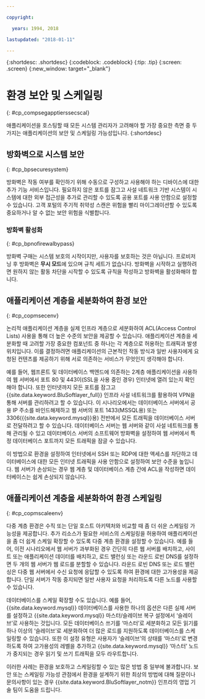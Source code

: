 ```yaml
---

copyright:

  years: 1994, 2018

lastupdated: "2018-01-11"

---
```


{:shortdesc: .shortdesc}
{:codeblock: .codeblock}
{:tip: .tip}
{:screen: .screen}
{:new_window: target="_blank"}

# 환경 보안 및 스케일링
{: #cp_compsegapptierssecscal}

애플리케이션을 호스팅할 때 모든 시스템 관리자가 고려해야 할 가장 중요한 측면 중 두 가지는 애플리케이션의 보안 및 스케일링 가능성입니다.
{:shortdesc}

## 방화벽으로 시스템 보안
{: #cp_bpsecuresystem}

방화벽은 작동 여부를 확인하기 위해 수동으로 구성하고 사용해야 하는 디바이스에 대한 추가 기능 서비스입니다. 필요하지 않은 포트를 잠그고 사설 네트워크 기반 시스템이 시스템에 대한 외부 접근성을 추가로 관리할 수 있도록 공용 포트를 사용 안함으로 설정할 수 있습니다. 고객 포털의 주기적 취약성 스캔은 위험을 빨리 마이그레이션할 수 있도록 중요하거나 알 수 없는 보안 위험을 식별합니다.

### 방화벽 활성화
{: #cp_bpnofirewalbypass}

방화벽 구매는 시스템 보호의 시작이지만, 사용자를 보호하는 것은 아닙니다. 프로비저닝 후 방화벽은 **무시 모드**에 있으며 규칙 세트가 없습니다. 방화벽을 시작하고 실행하려면 원하지 않는 활동 차단을 시작할 수 있도록 규칙을 작성하고 방화벽을 활성화해야 합니다.


## 애플리케이션 계층을 세분화하여 환경 보안
{: #cp_copmsecenv}

논리적 애플리케이션 계층을 실제 인프라 계층으로 세분화하여 ACL(Access Control Lists) 사용을 통해 더 높은 수준의 보안을 제공할 수 있습니다. 애플리케이션 계층을 세분화할 때 고려할 가장 중요한 컴포넌트 중 하나는 각 계층으로 허용하는 트래픽과 발생 위치입니다. 이를 결정하려면 애플리케이션의 근본적인 작동 방식과 일반 사용자에게 요청된 컨텐츠를 제공하기 위해 서로 의존하는 서비스가 무엇인지 생각해야 합니다.

예를 들어, 웹프론트 및 데이터베이스 백엔드에 의존하는 2계층 애플리케이션을 사용하여 웹 서버에서 포트 80 및 443이(SSL을 사용 중인 경우) 인터넷에 열려 있는지 확인해야 합니다. 또한 인터넷까지 모든 포트를 잠그고 {{site.data.keyword.BluSoftlayer_full}} 인프라 사설 네트워크를 활용하여 VPN을 통해 서버를 관리하려고 할 수 있습니다. 이 시나리오에서는 데이터베이스 서버에서 공용 IP 주소를 바인드해제하고 웹 서버의 포트 1433(MSSQL용) 또는 3306({{site.data.keyword.mysql}}용) 전반에서 모든 트래픽을 데이터베이스 서버로 전달하려고 할 수 있습니다.  데이터베이스 서버는 웹 서버와 같이 사설 네트워크를 통해 관리될 수 있고 데이터베이스 서버의 소프트웨어 방화벽을 설정하여 웹 서버에서 특정 데이터베이스 포트까지 모든 트래픽을 잠글 수 있습니다.

이 방법으로 환경을 설정하여 인터넷에서 SSH 또는 RDP에 대한 액세스를 차단하고 데이터베이스에 대한 모든 인터넷 트래픽을 사용 안함으로 설정하여 보안 수준을 높입니다.  웹 서버가 손상되는 경우 웹 계층 및 데이터베이스 계층 간에 ACL을 작성하면 데이터베이스는 쉽게 손상되지 않습니다.

## 애플리케이션 계층을 세분화하여 환경 스케일링
{: #cp_copmscaleenv}

다중 계층 환경은 수직 또는 단일 호스트 아키텍처와 비교할 때 좀 더 쉬운 스케일링 가능성을 제공합니다. 추가 리소스가 필요한 서비스의 스케일링을 허용하여 애플리케이션을 좀 더 쉽게 스케일 확장할 수 있도록 다중 계층 환경을 설정할 수 있습니다. 예를 들어, 이전 시나리오에서 웹 서버가 과부화된 경우 간단히 다른 웹 서버를 배치하고, 사이트 또는 애플리케이션 데이터를 배치하고, 로드 밸런싱 또는 라운드 로빈 DNS를 설정하면 두 개의 웹 서버가 웹 로드를 분할할 수 있습니다. 라운드 로빈 DNS 또는 로드 밸런싱은 다중 웹 서버에서 수신 요청에 응답할 수 있도록 하여 환경에 대한 고가용성을 제공합니다.  단일 서버가 작동 중지되면 일반 사용자 요청을 처리하도록 다른 노드를 사용할 수 있습니다.

데이터베이스를 스케일 확장할 수도 있습니다. 예를 들어, {{site.data.keyword.mysql}} 데이터베이스를 사용한 하나의 옵션은 다른 실제 서버를 설정하고 {{site.data.keyword.mysql}} 마스터/슬레이브 복구 설정에서 ‘슬레이브’로 사용하는 것입니다.  모든 데이터베이스 쓰기를 ‘마스터’로 세분화하고 모든 읽기를 하나 이상의 ‘슬레이브’로 세분화하여 더 많은 로드를 지원하도록 데이터베이스를 스케일링할 수 있습니다.  또한 이 설정 유형은 사용자가 ‘슬레이브’의 상태를 ‘마스터’로 변경하도록 하여 고가용성의 레벨을 추가하고 {{site.data.keyword.mysql}} ‘마스터’ 노드가 중지되는 경우 읽기 및 쓰기 트래픽을 모두 라우트합니다.

이러한 사례는 환경을 보호하고 스케일링할 수 있는 많은 방법 중 일부에 불과합니다. 보안 또는 스케일링 가능성 관점에서 환경을 설계하기 위한 최상의 방법에 대해 질문이나 문의사항이 있는 경우 {{site.data.keyword.BluSoftlayer_notm}} 인프라의 영업 기술 팀이 도움을 드립니다.
